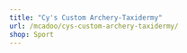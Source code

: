 ```yaml
---
title: "Cy's Custom Archery-Taxidermy"
url: /mcadoo/cys-custom-archery-taxidermy/
shop: Sport
---
```

